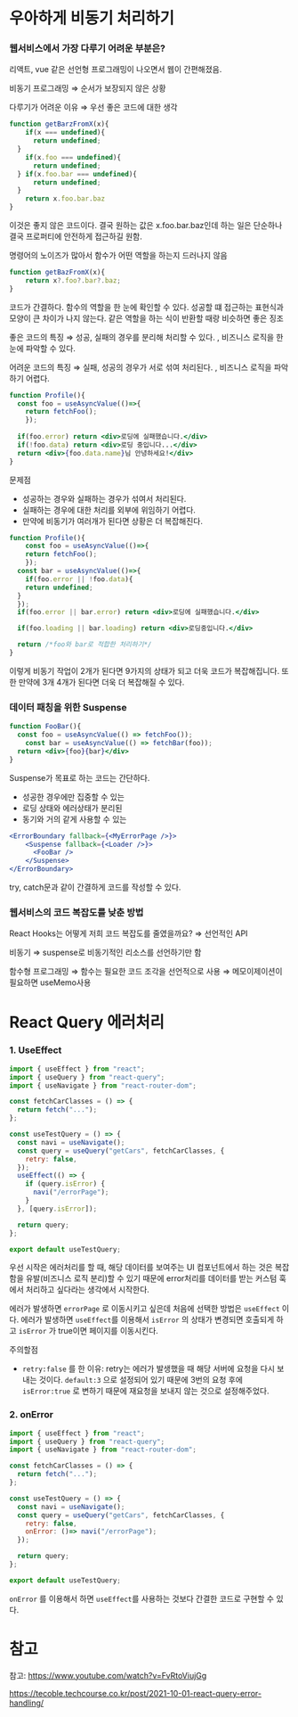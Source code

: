 # 우아하게 비동기 처리하기

### 웹서비스에서 가장 다루기 어려운 부분은?

리액트, vue 같은 선언형 프로그래밍이 나오면서 웹이 간편해졌음.

비동기 프로그래밍 ⇒ 순서가 보장되지 않은 상황

다루기가 어려운 이유 ⇒ 우선 좋은 코드에 대한 생각

```jsx
function getBarzFromX(x){
	if(x === undefined){
	  return undefined;
  }
	if(x.foo === undefined){
	  return undefined;
  }	if(x.foo.bar === undefined){
	  return undefined;
  }
	return x.foo.bar.baz
}
```

이것은 좋지 않은 코드이다. 결국 원하는 값은 x.foo.bar.baz인데 하는 일은 단순하나 결국 프로퍼티에 안전하게 접근하길 원함. 

명령어의 노이즈가 많아서 함수가 어떤 역할을 하는지 드러나지 않음

```jsx
function getBazFromX(x){
	return x?.foo?.bar?.baz;
}
```

코드가 간결하다. 함수의 역할을 한 눈에 확인할 수 있다. 성공할 떄 접근하는 표현식과 모양이 큰 차이가 나지 않는다. 같은 역할을 하는 식이 반환할 때랑 비슷하면 좋은 징조

좋은 코드의 특징 ⇒ 성공, 실패의 경우를 분리해 처리할 수 있다. , 비즈니스 로직을 한 눈에 파악할 수 있다. 

어려운 코드의 특징 ⇒ 실패, 성공의 경우가 서로 섞여 처리된다. , 비즈니스 로직을 파악하기 어렵다.

```jsx
function Profile(){
  const foo = useAsyncValue(()=>{
    return fetchFoo();
	});
  
  if(foo.error) return <div>로딩에 실패했습니다.</div>
  if(!foo.data) return <div>로딩 중입니다...</div>
  return <div>{foo.data.name}님 안녕하세요!</div>
}
```

문제점

- 성공하는 경우와 실패하는 경우가 섞여서 처리된다.
- 실패하는 경우에 대한 처리를 외부에 위임하기 어렵다.
- 만약에 비동기가 여러개가 된다면 상황은 더 복잡해진다.

```jsx
function Profile(){
	const foo = useAsyncValue(()=>{
    return fetchFoo();
	});
  const bar = useAsyncValue(()=>{
	if(foo.error || !foo.data){
    return undefined;
  }    
  });
  if(foo.error || bar.error) return <div>로딩에 실패했습니다.</div>

  if(foo.loading || bar.loading) return <div>로딩중입니다.</div>

  return /*foo와 bar로 적합한 처리하기*/
}
```

이렇게 비동기 작업이 2개가 된다면 9가지의 상태가 되고 더욱 코드가 복잡해집니다. 또한 만약에 3개 4개가 된다면 더욱 더 복잡해질 수 있다.

### 데이터 패칭을 위한 Suspense

```jsx
function FooBar(){
  const foo = useAsyncValue(() => fetchFoo());
	const bar = useAsyncValue(() => fetchBar(foo));
  return <div>{foo}{bar}</div>
}
```

Suspense가 목표로 하는 코드는 간단하다.

- 성공한 경우에만 집중할 수 있는
- 로딩 상태와 에러상태가 분리된
- 동기와 거의 같게 사용할 수 있는

```jsx
<ErrorBoundary fallback={<MyErrorPage />}>
	<Suspense fallback={<Loader />}>
	  <FooBar />
	</Suspense>
</ErrorBoundary>
```

try, catch문과 같이 간결하게 코드를 작성할 수 있다.

### 웹서비스의 코드 복잡도를 낮춘 방법

React Hooks는 어떻게 저희 코드 복잡도를 줄였을까요? ⇒ 선언적인 API

비동기 ⇒ suspense로 비동기적인 리소스를 선언하기만 함

함수형 프로그래밍 ⇒ 함수는 필요한 코드 조각을 선언적으로 사용 ⇒ 메모이제이션이 필요하면 useMemo사용

# React Query 에러처리 

### 1. UseEffect

```jsx
import { useEffect } from "react";
import { useQuery } from "react-query";
import { useNavigate } from "react-router-dom";

const fetchCarClasses = () => {
  return fetch("...");
};

const useTestQuery = () => {
  const navi = useNavigate();
  const query = useQuery("getCars", fetchCarClasses, {
    retry: false,
  });
  useEffect(() => {
    if (query.isError) {
      navi("/errorPage");
    }
  }, [query.isError]);

  return query;
};

export default useTestQuery;
```

우선 시작은 에러처리를 할 때, 해당 데이터를 보여주는 UI 컴포넌트에서 하는 것은 복잡함을 유발(비즈니스 로직 분리)할 수 있기 때문에 error처리를 데이터를 받는 커스텀 훅에서 처리하고 싶다라는 생각에서 시작한다. 

에러가 발생하면  `errorPage` 로 이동시키고 싶은데 처음에 선택한 방법은 `useEffect` 이다. 에러가 발생하면 `useEffect`를 이용해서 `isError` 의 상태가 변경되면 호출되게 하고 `isError` 가 true이면 페이지를 이동시킨다.

주의할점

- `retry:false` 를 한 이유: retry는 에러가 발생했을 때 해당 서버에 요청을 다시 보내는 것이다. `default:3` 으로 설정되어 있기 때문에 3번의 요청 후에 `isError:true` 로 변하기 때문에 재요청을 보내지 않는 것으로 설정해주었다.

### 2. onError

```jsx
import { useEffect } from "react";
import { useQuery } from "react-query";
import { useNavigate } from "react-router-dom";

const fetchCarClasses = () => {
  return fetch("...");
};

const useTestQuery = () => {
  const navi = useNavigate();
  const query = useQuery("getCars", fetchCarClasses, {
    retry: false,
    onError: ()=> navi("/errorPage");
  });

  return query;
};

export default useTestQuery;
```

`onError` 를 이용해서 하면 `useEffect`를 사용하는 것보다 간결한 코드로 구현할 수 있다.

# 참고 
참고: https://www.youtube.com/watch?v=FvRtoViujGg

https://tecoble.techcourse.co.kr/post/2021-10-01-react-query-error-handling/
